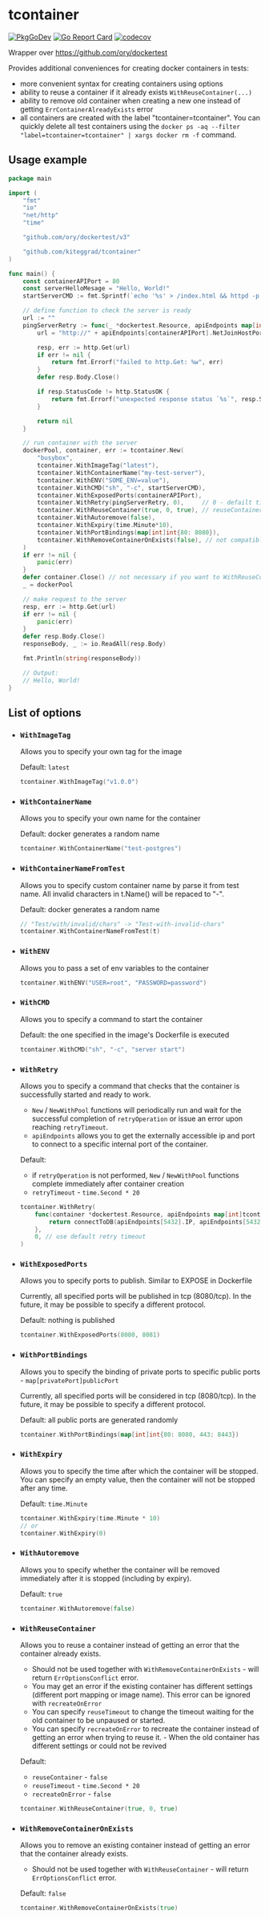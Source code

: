 # tcontainer

[![PkgGoDev](https://pkg.go.dev/badge/github.com/kiteggrad/tcontainer)](https://pkg.go.dev/github.com/kiteggrad/tcontainer)
[![Go Report Card](https://goreportcard.com/badge/github.com/kiteggrad/tcontainer)](https://goreportcard.com/report/github.com/kiteggrad/tcontainer)
[![codecov](https://codecov.io/gh/kiteggrad/tcontainer/branch/master/graph/badge.svg)](https://codecov.io/gh/kiteggrad/tcontainer)

Wrapper over https://github.com/ory/dockertest

Provides additional conveniences for creating docker containers in tests:
- more convenient syntax for creating containers using options
- ability to reuse a container if it already exists `WithReuseContainer(...)`
- ability to remove old container when creating a new one instead of getting `ErrContainerAlreadyExists` error
- all containers are created with the label "tcontainer=tcontainer". 
  You can quickly delete all test containers using the `docker ps -aq --filter "label=tcontainer=tcontainer" | xargs docker rm -f` command.

## Usage example

```go
package main

import (
	"fmt"
	"io"
	"net/http"
	"time"

	"github.com/ory/dockertest/v3"

	"github.com/kiteggrad/tcontainer"
)

func main() {
	const containerAPIPort = 80
	const serverHelloMesage = "Hello, World!"
	startServerCMD := fmt.Sprintf(`echo '%s' > /index.html && httpd -p %d -h / && tail -f /dev/null`, serverHelloMesage, containerAPIPort)

	// define function to check the server is ready
	url := ""
	pingServerRetry := func(_ *dockertest.Resource, apiEndpoints map[int]tcontainer.APIEndpoint) (err error) {
		url = "http://" + apiEndpoints[containerAPIPort].NetJoinHostPort()

		resp, err := http.Get(url)
		if err != nil {
			return fmt.Errorf("failed to http.Get: %w", err)
		}
		defer resp.Body.Close()

		if resp.StatusCode != http.StatusOK {
			return fmt.Errorf("unexpected response status `%s`", resp.Status)
		}

		return nil
	}

	// run container with the server
	dockerPool, container, err := tcontainer.New(
		"busybox",
		tcontainer.WithImageTag("latest"),
		tcontainer.WithContainerName("my-test-server"),
		tcontainer.WithENV("SOME_ENV=value"),
		tcontainer.WithCMD("sh", "-c", startServerCMD),
		tcontainer.WithExposedPorts(containerAPIPort),
		tcontainer.WithRetry(pingServerRetry, 0),     // 0 - defailt timeout
		tcontainer.WithReuseContainer(true, 0, true), // reuseContainer, reuseTimeout, recreateOnError
		tcontainer.WithAutoremove(false),
		tcontainer.WithExpiry(time.Minute*10),
		tcontainer.WithPortBindings(map[int]int{80: 8080}),
		tcontainer.WithRemoveContainerOnExists(false), // not compatible with WithReuseContainer option
	)
	if err != nil {
		panic(err)
	}
	defer container.Close() // not necessary if you want to WithReuseContainer
	_ = dockerPool

	// make request to the server
	resp, err := http.Get(url)
	if err != nil {
		panic(err)
	}
	defer resp.Body.Close()
	responseBody, _ := io.ReadAll(resp.Body)

	fmt.Println(string(responseBody))

	// Output:
	// Hello, World!
}
```

## List of options
- ### `WithImageTag`
    Allows you to specify your own tag for the image

    Default: `latest`

    ```go
    tcontainer.WithImageTag("v1.0.0")
    ```
- ### `WithContainerName`
    Allows you to specify your own name for the container

    Default: docker generates a random name

    ```go
    tcontainer.WithContainerName("test-postgres")
    ```
- ### `WithContainerNameFromTest`
    Allows you to specify custom container name by parse it from test name.
    All invalid characters in t.Name() will be repaced to "-".

    Default: docker generates a random name

    ```go
    // "Test/with/invalid/chars" -> "Test-with-invalid-chars"
    tcontainer.WithContainerNameFromTest(t)
    ```
- ### `WithENV`
    Allows you to pass a set of env variables to the container

    ```go
    tcontainer.WithENV("USER=root", "PASSWORD=password")
    ```
- ### `WithCMD`
    Allows you to specify a command to start the container

    Default: the one specified in the image's Dockerfile is executed

    ```go
    tcontainer.WithCMD("sh", "-c", "server start")
    ```
- ### `WithRetry`
    Allows you to specify a command that checks that the container is successfully started and ready to work.
    - `New` / `NewWithPool` functions will periodically run and wait for the successful completion of `retryOperation`
    or issue an error upon reaching `retryTimeout`.  
    - `apiEndpoints` allows you to get the externally accessible ip and port to connect to a specific internal port of the container.

    Default: 
    - if `retryOperation` is not performed, `New` / `NewWithPool` functions complete immediately after container creation 
    - `retryTimeout` - `time.Second * 20`

    ```go
    tcontainer.WithRetry(
        func(container *dockertest.Resource, apiEndpoints map[int]tcontainer.APIEndpoint) (err error) {
            return connectToDB(apiEndpoints[5432].IP, apiEndpoints[5432].Port, "user", "pass")
        },
        0, // use default retry timeout
	)
    ```
- ### `WithExposedPorts`
    Allows you to specify ports to publish. Similar to EXPOSE in Dockerfile

    Currently, all specified ports will be published in tcp (8080/tcp). <!-- //TODO: implement -->
    In the future, it may be possible to specify a different protocol.

    Default: nothing is published

    ```go
    tcontainer.WithExposedPorts(8080, 8081)
    ```
- ### `WithPortBindings`
    Allows you to specify the binding of private ports to specific public ports - `map[privatePort]publicPort`

    Currently, all specified ports will be considered in tcp (8080/tcp). <!-- //TODO: implement -->
    In the future, it may be possible to specify a different protocol.

    Default: all public ports are generated randomly

    ```go
    tcontainer.WithPortBindings(map[int]int{80: 8080, 443: 8443})
    ```
- ### `WithExpiry`
    Allows you to specify the time after which the container will be stopped.
    You can specify an empty value, then the container will not be stopped after any time.

    Default: `time.Minute`

    ```go
    tcontainer.WithExpiry(time.Minute * 10)
    // or
    tcontainer.WithExpiry(0)
    ```
- ### `WithAutoremove`
    Allows you to specify whether the container will be removed immediately after it is stopped (including by expiry).

    Default: `true`

    ```go
    tcontainer.WithAutoremove(false)
    ```
- ### `WithReuseContainer`
    Allows you to reuse a container instead of getting an error that the container already exists.
    - Should not be used together with `WithRemoveContainerOnExists` - will return `ErrOptionsConflict` error.
    - You may get an error if the existing container has different settings (different port mapping or image name). This error can be ignored with `recreateOnError`
    - You can specify `reuseTimeout` to change the timeout waiting for the old container to be unpaused or started.
    - You can specify `recreateOnError` to recreate the container instead of getting an error when trying to reuse it. - When the old container has different settings or could not be revived

    Default: 
    - `reuseContainer` - `false`
    - `reuseTimeout` - `time.Second * 20`
    - `recreateOnError` - `false`

    ```go
    tcontainer.WithReuseContainer(true, 0, true)
    ```
- ### `WithRemoveContainerOnExists`
    Allows you to remove an existing container instead of getting an error that the container already exists.
    - Should not be used together with `WithReuseContainer` - will return `ErrOptionsConflict` error.

    Default: `false`

    ```go
    tcontainer.WithRemoveContainerOnExists(true)
    ```